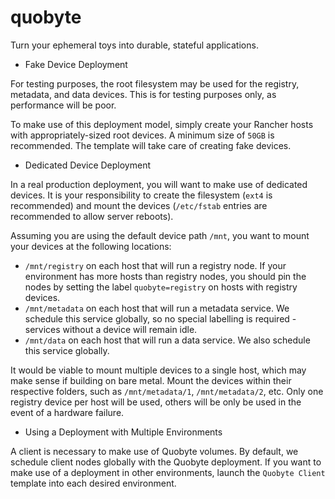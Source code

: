 quobyte
=======

Turn your ephemeral toys into durable, stateful applications.

* Fake Device Deployment

For testing purposes, the root filesystem may be used for the registry, metadata, and data devices. This is for testing purposes only, as performance will be poor.

To make use of this deployment model, simply create your Rancher hosts with appropriately-sized root devices. A minimum size of `50GB` is recommended. The template will take care of creating fake devices.

* Dedicated Device Deployment

In a real production deployment, you will want to make use of dedicated devices. It is your responsibility to create the filesystem (`ext4` is recommended) and mount the devices (`/etc/fstab` entries are recommended to allow server reboots).

Assuming you are using the default device path `/mnt`, you want to mount your devices at the following locations:

* `/mnt/registry` on each host that will run a registry node. If your environment has more hosts than registry nodes, you should pin the nodes by setting the label `quobyte=registry` on hosts with registry devices.
* `/mnt/metadata` on each host that will run a metadata service. We schedule this service globally, so no special labelling is required - services without a device will remain idle.
* `/mnt/data` on each host that will run a data service. We also schedule this service globally.

It would be viable to mount multiple devices to a single host, which may make sense if building on bare metal. Mount the devices within their respective folders, such as `/mnt/metadata/1`, `/mnt/metadata/2`, etc. Only one registry device per host will be used, others will be only be used in the event of a hardware failure.

* Using a Deployment with Multiple Environments

A client is necessary to make use of Quobyte volumes. By default, we schedule client nodes globally with the Quobyte deployment. If you want to make use of a deployment in other environments, launch the `Quobyte Client` template into each desired environment.